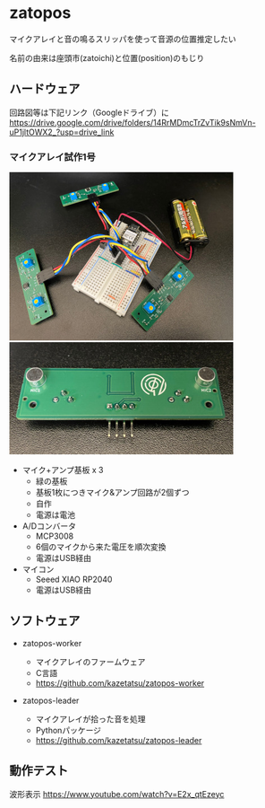 # zatopos
マイクアレイと音の鳴るスリッパを使って音源の位置推定したい

名前の由来は座頭市(zatoichi)と位置(position)のもじり

## ハードウェア
回路図等は下記リンク（Googleドライブ）に
https://drive.google.com/drive/folders/14RrMDmcTrZvTik9sNmVn-uP1jltOWX2_?usp=drive_link

### マイクアレイ試作1号
<img src="img/hardware/IMG_1280.JPG" alt="" style="max-height: 300px;"><br>
<img src="img/hardware/IMG_1279.JPG" alt="" style="max-height: 200px;"><br>
* マイク+アンプ基板 x 3
  * 緑の基板
  * 基板1枚につきマイク&アンプ回路が2個ずつ
  * 自作
  * 電源は電池
* A/Dコンバータ
  * MCP3008
  * 6個のマイクから来た電圧を順次変換
  * 電源はUSB経由
* マイコン
  * Seeed XIAO RP2040
  * 電源はUSB経由

## ソフトウェア
* zatopos-worker
  * マイクアレイのファームウェア
  * C言語
  * https://github.com/kazetatsu/zatopos-worker

* zatopos-leader
  * マイクアレイが拾った音を処理
  * Pythonパッケージ
  * https://github.com/kazetatsu/zatopos-leader

## 動作テスト
波形表示
https://www.youtube.com/watch?v=E2x_qtEzeyc
